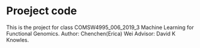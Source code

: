 # Proeject code  
This is the project for class COMSW4995_006_2019_3 Machine Learning for Functional Genomics. 
Author: Chenchen(Erica) Wei 
Advisor: David K Knowles. 
